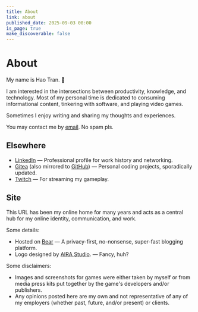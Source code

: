 ```yaml
---
title: About
link: about
published_date: 2025-09-03 00:00
is_page: true
make_discoverable: false
---
```


# About

My name is Hao Tran. 👋

I am interested in the intersections between productivity, knowledge, and technology. Most of my personal time is dedicated to consuming informational content, tinkering with software, and playing video games.

Sometimes I enjoy writing and sharing my thoughts and experiences.

You may contact me by [email](mailto:hello@haothitran.com). No spam pls.

## Elsewhere

- [LinkedIn](https://www.linkedin.com/in/haothitran/) — Professional profile for work history and networking.
- [Gitea](https://forge.haothitran.com/KlazHTT) (also mirrored to [GitHub](https://github.com/KlazHTT)) — Personal coding projects, sporadically updated.
- [Twitch](https://www.twitch.tv/klazhtt) — For streaming my gameplay.

## Site
This URL has been my online home for many years and acts as a central hub for my online identity, communication, and work.

Some details:
- Hosted on [Bear](https://bearblog.dev/) — A privacy-first, no-nonsense, super-fast blogging platform.
- Logo designed by [AIRA Studio](https://www.linkedin.com/in/aira-studio-902a37243/). — Fancy, huh?

Some disclaimers:
- Images and screenshots for games were either taken by myself or from media press kits put together by the game's developers and/or publishers.
- Any opinions posted here are my own and not representative of any of my employers (whether past, future, and/or present) or clients.
